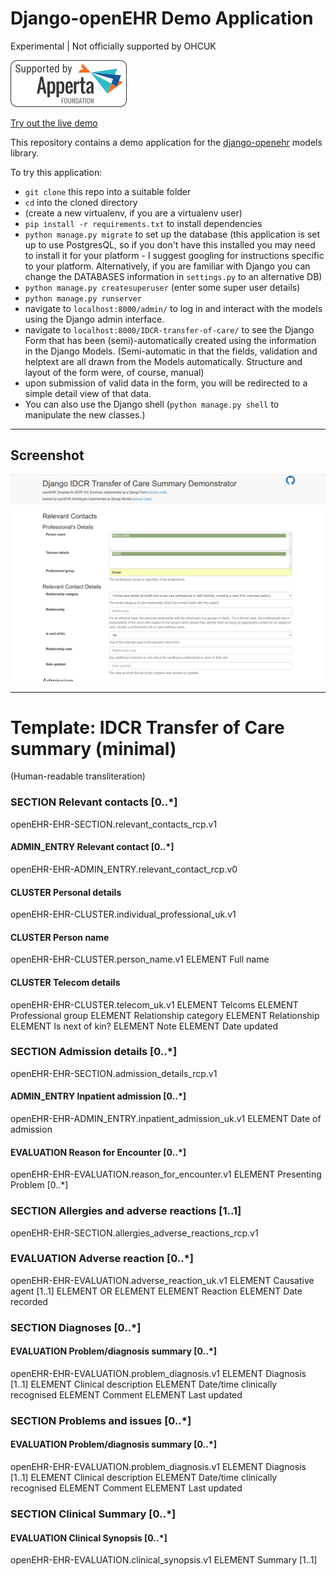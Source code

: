 # Django-openEHR Demo Application

Experimental | Not officially supported by OHCUK

![supported_by_apperta_lores.png](https://github.com/AppertaFoundation/apperta-image-assets/blob/master/supported_by_apperta_lores.png)

[Try out the live demo](https://djopenehr.herokuapp.com/IDCR-transfer-of-care/)

This repository contains a demo application for the [django-openehr](https://pypi.python.org/pypi/django_openehr) models library.

To try this application:

* `git clone` this repo into a suitable folder
* `cd` into the cloned directory
* (create a new virtualenv, if you are a virtualenv user)
* `pip install -r requirements.txt` to install dependencies
* `python manage.py migrate` to set up the database (this application is set up to use PostgresQL, so if you don't have this installed you may need to install it for your platform - I suggest googling for instructions specific to your platform. Alternatively, if you are familiar with Django you can change the DATABASES information in `settings.py` to an alternative DB)
* `python manage.py createsuperuser` (enter some super user details)
* `python manage.py runserver`
* navigate to `localhost:8000/admin/` to log in and interact with the models using the Django admin interface.
* navigate to `localhost:8000/IDCR-transfer-of-care/` to see the Django Form that has been (semi)-automatically created using the information in the Django Models. (Semi-automatic in that the fields, validation and helptext are all drawn from the Models automatically. Structure and layout of the form were, of course, manual)
* upon submission of valid data in the form, you will be redirected to a simple detail view of that data.
* You can also use the Django shell (`python manage.py shell` to manipulate the new classes.)

-----
## Screenshot
![screenshot](screenshot.png)

-----

# Template: IDCR Transfer of Care summary (minimal)
(Human-readable transliteration)

### SECTION Relevant contacts [0..*]
openEHR-EHR-SECTION.relevant_contacts_rcp.v1
#### ADMIN_ENTRY Relevant contact [0..*]
openEHR-EHR-ADMIN_ENTRY.relevant_contact_rcp.v0
#### CLUSTER Personal details
openEHR-EHR-CLUSTER.individual_professional_uk.v1
#### CLUSTER Person name
openEHR-EHR-CLUSTER.person_name.v1
ELEMENT Full name
#### CLUSTER Telecom details
openEHR-EHR-CLUSTER.telecom_uk.v1
ELEMENT Telcoms
ELEMENT Professional group
ELEMENT Relationship category
ELEMENT Relationship
ELEMENT Is next of kin?
ELEMENT Note
ELEMENT Date updated

### SECTION Admission details [0..*]
openEHR-EHR-SECTION.admission_details_rcp.v1
#### ADMIN_ENTRY Inpatient admission [0..*]
openEHR-EHR-ADMIN_ENTRY.inpatient_admission_uk.v1
ELEMENT Date of admission

#### EVALUATION Reason for Encounter [0..*]
openEHR-EHR-EVALUATION.reason_for_encounter.v1
ELEMENT Presenting Problem [0..*]

### SECTION Allergies and adverse reactions [1..1]
openEHR-EHR-SECTION.allergies_adverse_reactions_rcp.v1
### EVALUATION Adverse reaction [0..*]
openEHR-EHR-EVALUATION.adverse_reaction_uk.v1
ELEMENT Causative agent [1..1] ELEMENT   OR   ELEMENT
ELEMENT Reaction
ELEMENT Date recorded

### SECTION Diagnoses [0..*]
#### EVALUATION Problem/diagnosis summary [0..*]
openEHR-EHR-EVALUATION.problem_diagnosis.v1
ELEMENT Diagnosis [1..1]
ELEMENT Clinical description
ELEMENT Date/time clinically recognised
ELEMENT Comment
ELEMENT Last updated

### SECTION Problems and issues [0..*]
#### EVALUATION Problem/diagnosis summary [0..*]
openEHR-EHR-EVALUATION.problem_diagnosis.v1
ELEMENT Diagnosis [1..1]
ELEMENT Clinical description
ELEMENT Date/time clinically recognised
ELEMENT Comment
ELEMENT Last updated

### SECTION Clinical Summary [0..*]
#### EVALUATION Clinical Synopsis [0..*]
openEHR-EHR-EVALUATION.clinical_synopsis.v1
ELEMENT Summary [1..1]
